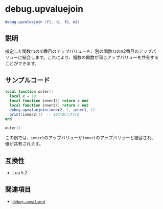 # debug.upvaluejoin

```lua
debug.upvaluejoin (f1, n1, f2, n2)
```

## 説明

指定した関数`f1`のn1番目のアップバリューを、別の関数`f2`のn2番目のアップバリューに結合します。これにより、複数の関数が同じアップバリューを共有することができます。

## サンプルコード

```lua
local function outer()
  local x = 10
  local function inner1() return x end
  local function inner2() return 0 end
  debug.upvaluejoin(inner2, 1, inner1, 1)
  print(inner2())  -- 10が表示される
end

outer()
```

この例では、`inner2`のアップバリューが`inner1`のアップバリューと結合され、値が共有されます。

## 互換性

- Lua 5.2

## 関連項目

- [`debug.upvalueid`](upvalueid.md)
